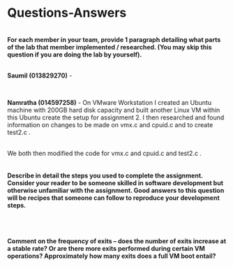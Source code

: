 
<h1>Questions-Answers</h1><br/>
<b>For each member in your team, provide 1 paragraph detailing what parts of the lab that member implemented / researched. (You may skip this question if you are doing the lab by yourself).</b><br/><br/>

<b>Saumil (013829270)</b> - 

<br/>

<b>Namratha (014597258)</b> - On VMware Workstation I created an Ubuntu machine with 200GB hard disk capacity and built another Linux VM within this Ubuntu create the setup for assignment 2. I then researched and found information on changes to be made on vmx.c and cpuid.c and to create test2.c .
<br/>
<br/>


We both then modified the code for vmx.c and cpuid.c and test2.c .
<br/>
<br/>
<br/>
<b>Describe in detail the steps you used to complete the assignment. Consider your reader to be someone skilled in software development but otherwise unfamiliar with the assignment. Good answers to this question will be recipes that someone can follow to reproduce your development steps.</b>

<br/>
<br/>
<br/>
<b>Comment on the frequency of exits – does the number of exits increase at a stable rate? Or are there more exits performed during certain VM operations? Approximately how many exits does a full VM boot entail?</b>
